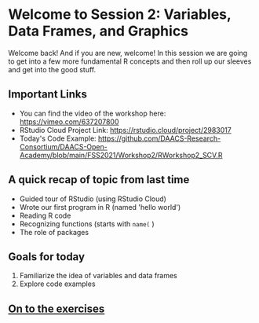 # Welcome to Session 2: Variables, Data Frames, and Graphics
Welcome back! And if you are new, welcome! In this session we are going to get into a few more fundamental R concepts and then roll up our sleeves and get into the good stuff.

## Important Links
* You can find the video of the workshop here: https://vimeo.com/637207800
* RStudio Cloud Project Link: https://rstudio.cloud/project/2983017
* Today's Code Example: https://github.com/DAACS-Research-Consortium/DAACS-Open-Academy/blob/main/FSS2021/Workshop2/RWorkshop2_SCV.R

## A quick recap of topic from last time
* Guided tour of RStudio (using RStudio Cloud)
* Wrote our first program in R (named 'hello world')
* Reading R code
* Recognizing functions  (starts with `name(` )
* The role of packages

## Goals for today
1. Familiarize the idea of variables and data frames
2. Explore code examples


## [On to the exercises](https://github.com/DAACS-Research-Consortium/DAACS-Open-Academy/blob/main/FSS2021/Workshop2/Part_II.md)


